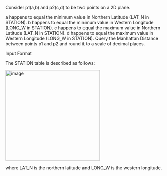 
Consider p1(a,b) and p2(c,d) to be two points on a 2D plane.

a happens to equal the minimum value in Northern Latitude (LAT_N in STATION).
b happens to equal the minimum value in Western Longitude (LONG_W in STATION).
c happens to equal the maximum value in Northern Latitude (LAT_N in STATION).
d happens to equal the maximum value in Western Longitude (LONG_W in STATION).
Query the Manhattan Distance between points p1 and p2 and round it to a scale of  decimal places.

Input Format

The STATION table is described as follows:<br>

<img width="300" height="290" alt="image" src="https://github.com/user-attachments/assets/5ddd8473-ca19-42f9-9d13-022e59639a79" /> <br>

where LAT_N is the northern latitude and LONG_W is the western longitude.
